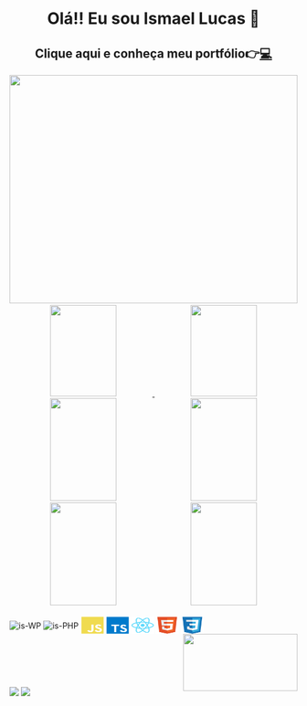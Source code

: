 <h1 align="center">Olá!! Eu sou Ismael Lucas 🖖</h1>


  <h2 align="center">Clique aqui e conheça meu portfólio👉<a href="https://developerismaellucas.com/">💻</a></h2>
    <div><img height="400px" width="100%" src="https://i.pinimg.com/originals/60/df/77/60df77c5e60f20045cedef89c57010c5.gif"/> 
    </div>
     <div align="center">
      <a href="https://github.com/Ismaellucas-BR">
      <img height="160em" width="48%" src="https://github-readme-stats.vercel.app/api?username=Ismaellucas-BR&show_icons=true&theme=transparent&bg_color=00000000&border_color=00CC99&title_color=FE19FF&icon_color=00CC99"/>
      <img height="160em" width="48%" src="https://github-readme-stats.vercel.app/api/top-langs/?username=Ismaellucas-BR&layout=compact&show_icons=true&theme=transparent&bg_color=00000000&border_color=00CC99&title_color=FE19FF"/>
     </div>
  <div align="center">
        <a href="https://github.com/Ismaellucas-BR/Tatakkae"> <img height="180px" width="48%" src="https://github-readme-stats.vercel.app/api/pin/?username=Ismaellucas-BR&repo=Tatakkae&bg_color=000&text_color=fff&title_color=00CC99&icon_color=00CC99&border_color=FE19FF"></a>
        <a href="https://github.com/Ismaellucas-BR/Carnaval"> <img height="180px" width="48%"  src="https://github-readme-stats.vercel.app/api/pin/?username=Ismaellucas-BR&repo=Carnaval&bg_color=000&text_color=fff&title_color=00CC99&icon_color=00CC99&border_color=FE19FF"></a>
        <a href="https://github.com/Ismaellucas-BR/Valentines_day"> <img height="180px" width="48%" src="https://github-readme-stats.vercel.app/api/pin/?username=Ismaellucas-BR&repo=Valentines_day&bg_color=000&text_color=fff&title_color=00CC99&icon_color=00CC99&border_color=FE19FF"></a>
        <a href="https://github.com/Ismaellucas-BR/Cards_expansiveis"> <img height="180px" width="48%" src="https://github-readme-stats.vercel.app/api/pin/?username=Ismaellucas-BR&repo=Cards_expansiveis&bg_color=000&text_color=fff&title_color=00CC99&icon_color=00CC99&border_color=FE19FF"></a>
     </div>
 <div>
      <div style="display:inline_block"><br>
      <img align="center" alt="is-WP" height="30" width="40" src="https://cdn.jsdelivr.net/gh/devicons/devicon/icons/wordpress/wordpress-plain.svg" />
      <img align="center" alt="is-PHP" height="30" width="40" src="https://cdn.jsdelivr.net/gh/devicons/devicon/icons/php/php-original.svg" />
      <img align="center" alt="is-Js" height="30" width="40" src="https://raw.githubusercontent.com/devicons/devicon/master/icons/javascript/javascript-plain.svg">
      <img align="center" alt="is-Ts" height="30" width="40" src="https://raw.githubusercontent.com/devicons/devicon/master/icons/typescript/typescript-plain.svg">
      <img align="center" alt="is-React" height="30" width="40" src="https://raw.githubusercontent.com/devicons/devicon/master/icons/react/react-original.svg">
      <img align="center" alt="is-HTML" height="30" width="40" src="https://raw.githubusercontent.com/devicons/devicon/master/icons/html5/html5-original.svg">
      <img align="center" alt="is-CSS" height="30" width="40" src="https://raw.githubusercontent.com/devicons/devicon/master/icons/css3/css3-original.svg">
      <img align="right" src="https://media.giphy.com/media/T7Qx28nEdo9NK/giphy.gif?cid=ecf05e471mi69q5c3uevqor96i3wp7z2m1tr8010zl71q07r&rid=giphy.gif&ct=g" width="200" height="100" />
    </div>
      <br \>
   <div style="margin-top:15%">
  <a href="https://www.instagram.com/ismael_lucas36/" target="_blank"><img src="https://img.shields.io/badge/-Instagram-%23E4405F?style=for-the-badge&logo=instagram&logoColor=white" target="_blank"></a>
    <a href="https://www.linkedin.com/in/ismael-lucas-72bb04196/" target="_blank"><img src="https://img.shields.io/badge/-LinkedIn-%230077B5?style=for-the-badge&logo=linkedin&logoColor=white" target="_blank"></a> 
</div>
